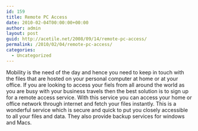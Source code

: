 ```yaml
---
id: 159
title: Remote PC Access
date: 2010-02-04T00:00:00+00:00
author: admin
layout: post
guid: http://acetile.net/2008/09/14/remote-pc-access/
permalink: /2010/02/04/remote-pc-access/
categories:
  - Uncategorized
---
```

Mobility is the need of the day and hence you need to keep in touch with the files that are hosted on your personal computer at home or at your office. If you are looking to access your fiels from all around the world as you are busy with your business travels then the best solution is to sign up for a remote access service. With this service you can access your home or office network through internet and fetch your files instantly. This is a wonderful service which is secure and quick to put you closely accessible to all your files and data. They also provide backup services for windows and Macs.